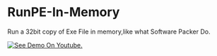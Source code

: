 # RunPE-In-Memory
Run a 32bit copy of Exe File in memory,like what Software Packer Do.

[![See Demo On Youtube.](https://img.youtube.com/vi/PESJoHjMbHM/0.jpg)](https://www.youtube.com/watch?v=PESJoHjMbHM)

